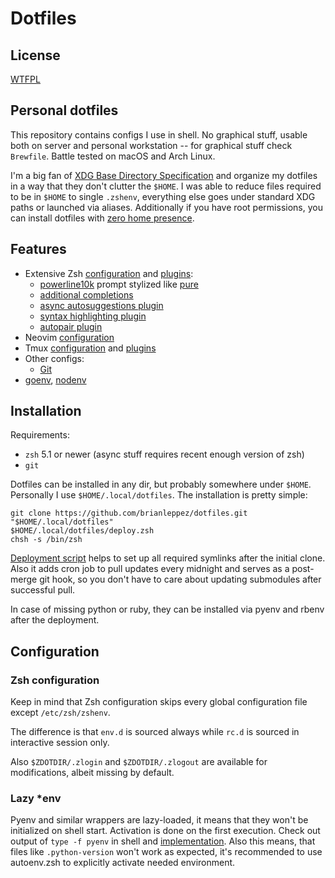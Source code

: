 # Dotfiles

## License

[WTFPL](COPYING)

## Personal dotfiles

This repository contains configs I use in shell. No graphical stuff,
usable both on server and personal workstation -- for graphical stuff check `Brewfile`. 
Battle tested on macOS and Arch Linux.

I'm a big fan of [XDG Base Directory
Specification](http://standards.freedesktop.org/basedir-spec/basedir-spec-latest.html)
and organize my dotfiles in a way that they don't clutter the `$HOME`. I was
able to reduce files required to be in `$HOME` to single `.zshenv`, everything
else goes under standard XDG paths or launched via aliases. Additionally if you
have root permissions, you can install dotfiles with [zero home
presence](#zero-home-presence).

## Features

* Extensive Zsh [configuration](zsh/rc.d) and [plugins](zsh/plugins):
  * [powerline10k](https://github.com/romkatv/powerlevel10k) prompt stylized
    like [pure](https://github.com/sindresorhus/pure)
  * [additional completions](https://github.com/zsh-users/zsh-completions)
  * [async autosuggestions
    plugin](https://github.com/zsh-users/zsh-autosuggestions)
  * [syntax highlighting
    plugin](https://github.com/zsh-users/zsh-syntax-highlighting)
  * [autopair plugin](https://github.com/hlissner/zsh-autopair)
* Neovim [configuration](nvim/init.lua)
* Tmux [configuration](tmux/tmux.conf) and [plugins](tmux/plugins)
* Other configs:
  * [Git](git/)
* [goenv](https://github.com/syndbg/goenv),
  [nodenv](https://github.com/nodenv/nodenv)

## Installation

Requirements:

* `zsh` 5.1 or newer (async stuff requires recent enough version of zsh)
* `git`

Dotfiles can be installed in any dir, but probably somewhere under `$HOME`.
Personally I use `$HOME/.local/dotfiles`. The installation is pretty simple:

```shell
git clone https://github.com/brianleppez/dotfiles.git "$HOME/.local/dotfiles"
$HOME/.local/dotfiles/deploy.zsh
chsh -s /bin/zsh
```

[Deployment script](macos/deploy.zsh) helps to set up all required symlinks after the
initial clone. Also it adds cron job to pull updates every midnight and serves
as a post-merge git hook, so you don't have to care about updating submodules
after successful pull.

In case of missing python or ruby, they can be installed via pyenv and rbenv
after the deployment.

## Configuration

### Zsh configuration

Keep in mind that Zsh configuration skips every global configuration file
except `/etc/zsh/zshenv`.

The difference is that `env.d` is sourced always while `rc.d` is sourced in interactive session only.

Also `$ZDOTDIR/.zlogin` and `$ZDOTDIR/.zlogout` are available for
modifications, albeit missing by default.

### Lazy *env

Pyenv and similar wrappers are lazy-loaded, it means that they won't be
initialized on shell start. Activation is done on the first execution. Check
out output of `type -f pyenv` in shell and
[implementation](zsh/.zshrc). Also this means, that files like
`.python-version` won't work as expected, it's recommended to use autoenv.zsh
to explicitly activate needed environment.
